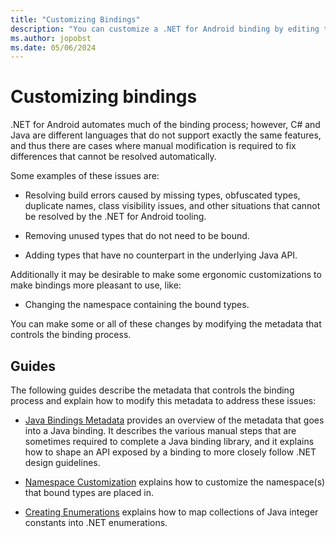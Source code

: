 ```yaml
---
title: "Customizing Bindings"
description: "You can customize a .NET for Android binding by editing the metadata that controls the binding process. These manual modifications are often necessary for resolving build errors and for shaping the resulting API so that it is more consistent with C#/.NET. These guides explain the structure of this metadata and how to modify the metadata."
ms.author: jopobst
ms.date: 05/06/2024
---
```


# Customizing bindings

.NET for Android automates much of the binding process; however, C# and Java are
different languages that do not support exactly the same features, and thus there
are cases where manual modification is required to fix differences that cannot be
resolved automatically.
 
Some examples of these issues are:

- Resolving build errors caused by missing types, obfuscated types, 
    duplicate names, class visibility issues, and other situations that 
    cannot be resolved by the .NET for Android tooling. 

- Removing unused types that do not need to be bound. 

- Adding types that have no counterpart in the underlying Java API. 

Additionally it may be desirable to make some ergonomic customizations to make bindings more pleasant to use, like:

- Changing the namespace containing the bound types.

You can make some or all of these changes by modifying the metadata
that controls the binding process.

## Guides

The following guides describe the metadata that controls the binding process and 
explain how to modify this metadata to address these issues:

- [Java Bindings Metadata](java-bindings-metadata.md)
    provides an overview of the metadata that goes into a Java binding.
    It describes the various manual steps that are sometimes required to
    complete a Java binding library, and it explains how to shape an API
    exposed by a binding to more closely follow .NET design guidelines.

- [Namespace Customization](namespace-customization.md)
    explains how to customize the namespace(s) that bound types are placed in.

- [Creating Enumerations](creating-enums.md)
    explains how to map collections of Java integer constants into .NET enumerations.
